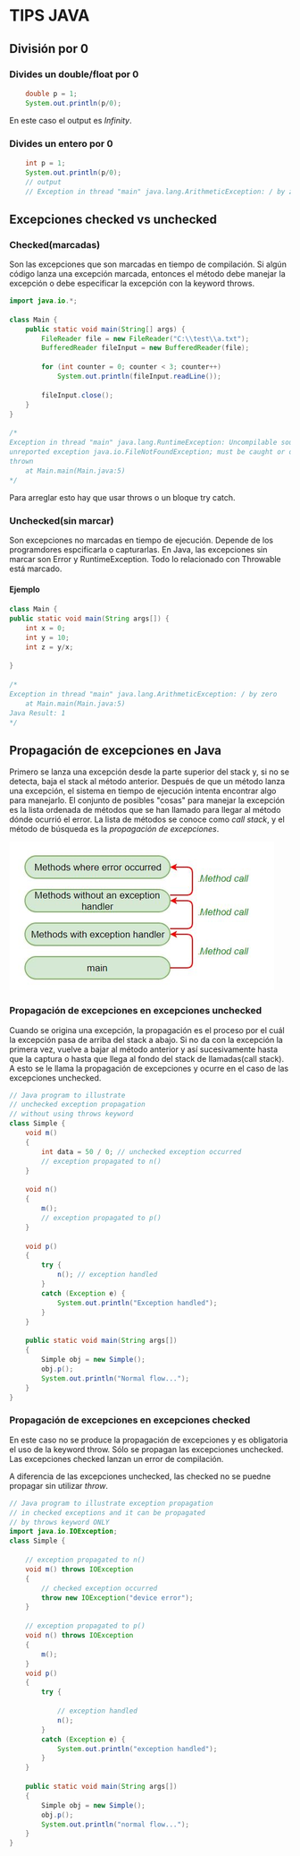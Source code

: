 # TIPS JAVA

## División por 0

### Divides un double/float por 0

``` Java
    double p = 1;
    System.out.println(p/0);
```

En este caso el output es *Infinity*.

### Divides un entero por 0

``` Java
    int p = 1;
    System.out.println(p/0);
    // output
    // Exception in thread "main" java.lang.ArithmeticException: / by zero

```

## Excepciones checked vs unchecked

### Checked(marcadas)

Son las excepciones que son marcadas en tiempo de compilación. Si algún código lanza una excepción marcada, entonces el método debe manejar la excepción o debe especificar la excepción con la keyword throws.

```Java
import java.io.*;

class Main {
	public static void main(String[] args) {
		FileReader file = new FileReader("C:\\test\\a.txt");
		BufferedReader fileInput = new BufferedReader(file);
		
		for (int counter = 0; counter < 3; counter++)
			System.out.println(fileInput.readLine());
		
		fileInput.close();
	}
}

/*
Exception in thread "main" java.lang.RuntimeException: Uncompilable source code -
unreported exception java.io.FileNotFoundException; must be caught or declared to be
thrown
    at Main.main(Main.java:5)
*/

```

Para arreglar esto hay que usar throws o un bloque try catch.

### Unchecked(sin marcar)

Son excepciones no marcadas en tiempo de ejecución. Depende de los programdores espcificarla o capturarlas. En Java, las excepciones sin marcar son Error y RuntimeException. Todo lo relacionado con Throwable está marcado.

#### Ejemplo

```Java
class Main {
public static void main(String args[]) {
	int x = 0;
	int y = 10;
	int z = y/x;

}

/*
Exception in thread "main" java.lang.ArithmeticException: / by zero
    at Main.main(Main.java:5)
Java Result: 1
*/

```

## Propagación de excepciones en Java

Primero se lanza una excepción desde la parte superior del stack y, si no se detecta, baja el stack al método anterior. Después de que un método lanza una excepción, el sistema en tiempo de ejecución intenta encontrar algo para manejarlo. El conjunto de posibles "cosas" para manejar la excepción es la lista ordenada de métodos que se han llamado para llegar al método dónde ocurrió el error. La lista de métodos se conoce como *call stack*, y el método de búsqueda es la *propagación de excepciones*.

![propagacionErrores](./img/box.jpg "propagacionErrores")

### Propagación de excepciones en excepciones unchecked

Cuando se origina una excepción, la propagación es el proceso por el cuál la excepción pasa de arriba del stack a abajo. Si no da con la excepción la primera vez, vuelve a bajar al método anterior y así sucesivamente hasta que la captura o hasta que llega al fondo del stack de llamadas(call stack). A esto se le llama la propagación de excepciones y ocurre en el caso de las excepciones unchecked.


```Java
// Java program to illustrate 
// unchecked exception propagation 
// without using throws keyword 
class Simple { 
	void m() 
	{ 
		int data = 50 / 0; // unchecked exception occurred 
		// exception propagated to n() 
	} 

	void n() 
	{ 
		m(); 
		// exception propagated to p() 
	} 

	void p() 
	{ 
		try { 
			n(); // exception handled 
		} 
		catch (Exception e) { 
			System.out.println("Exception handled"); 
		} 
	} 

	public static void main(String args[]) 
	{ 
		Simple obj = new Simple(); 
		obj.p(); 
		System.out.println("Normal flow..."); 
	} 
} 

```

### Propagación de excepciones en excepciones checked

En este caso no se produce la propagación de excepciones y es obligatoria el uso de la keyword throw. Sólo se propagan las excepciones unchecked. Las excepciones checked lanzan un error de compilación.

A diferencia de las excepciones unchecked, las checked no se puedne propagar sin utilizar *throw*.

```Java
// Java program to illustrate exception propagation 
// in checked exceptions and it can be propagated 
// by throws keyword ONLY 
import java.io.IOException; 
class Simple { 

	// exception propagated to n() 
	void m() throws IOException 
	{ 
		// checked exception occurred 
		throw new IOException("device error"); 
	} 

	// exception propagated to p() 
	void n() throws IOException 
	{ 
		m(); 
	} 
	void p() 
	{ 
		try { 

			// exception handled 
			n(); 
		} 
		catch (Exception e) { 
			System.out.println("exception handled"); 
		} 
	} 

	public static void main(String args[]) 
	{ 
		Simple obj = new Simple(); 
		obj.p(); 
		System.out.println("normal flow..."); 
	} 
} 

```